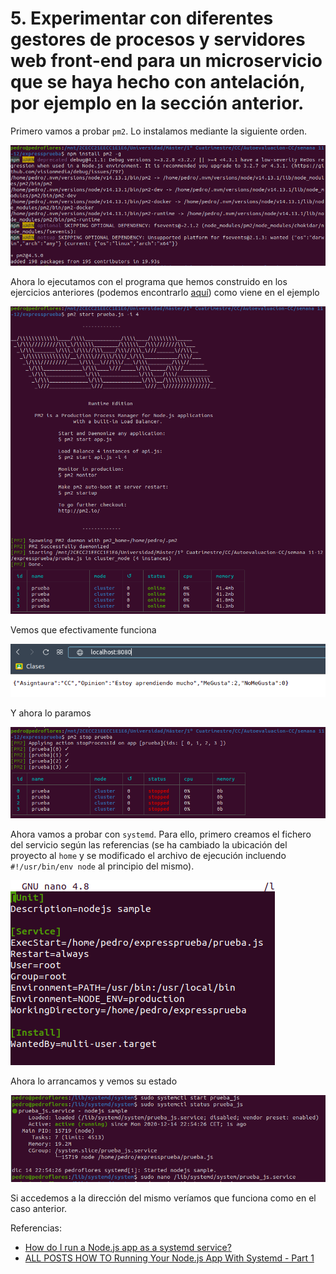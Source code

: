 # 5. Experimentar con diferentes gestores de procesos y servidores web front-end para un microservicio que se haya hecho con antelación, por ejemplo en la sección anterior.

Primero vamos a probar `pm2`. Lo instalamos mediante la siguiente orden.

![](./imgs/5.1.png)

Ahora lo ejecutamos con el programa que hemos construido en los ejercicios anteriores (podemos encontrarlo [aquí](../semana%2011-12/expressprueba/prueba.js)) como viene en el ejemplo

![](./imgs/5.2.png)

Vemos que efectivamente funciona

![](./imgs/5.3.png)

Y ahora lo paramos 

![](./imgs/5.4.png)

Ahora vamos a probar con `systemd`. Para ello, primero creamos el fichero del servicio según las referencias (se ha cambiado la ubicación del proyecto al `home` y se modificado el archivo de ejecución incluendo `#!/usr/bin/env node` al principio del mismo).

![](./imgs/5.5.png)

Ahora lo arrancamos y vemos su estado

![](./imgs/5.6.png)

Si accedemos a la dirección del mismo veríamos que funciona como en el caso anterior.

Referencias:
* [How do I run a Node.js app as a systemd service?
](https://stackoverflow.com/questions/54648839/how-do-i-run-a-node-js-app-as-a-systemd-service)
* [ALL POSTS HOW TO
Running Your Node.js App With Systemd - Part 1](https://nodesource.com/blog/running-your-node-js-app-with-systemd-part-1)